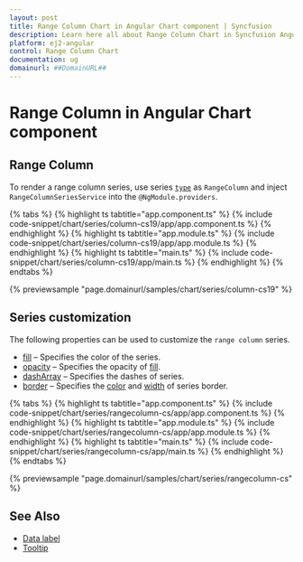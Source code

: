 ```yaml
---
layout: post
title: Range Column Chart in Angular Chart component | Syncfusion
description: Learn here all about Range Column Chart in Syncfusion Angular Chart component of Syncfusion Essential JS 2 and more.
platform: ej2-angular
control: Range Column Chart
documentation: ug
domainurl: ##DomainURL##
---
```

# Range Column in Angular Chart component

## Range Column

To render a range column series, use series [`type`](https://ej2.syncfusion.com/angular/documentation/api/chart/seriesDirective/#type) as `RangeColumn` and inject `RangeColumnSeriesService` into the `@NgModule.providers`.

{% tabs %}
{% highlight ts tabtitle="app.component.ts" %}
{% include code-snippet/chart/series/column-cs19/app/app.component.ts %}
{% endhighlight %}
{% highlight ts tabtitle="app.module.ts" %}
{% include code-snippet/chart/series/column-cs19/app/app.module.ts %}
{% endhighlight %}
{% highlight ts tabtitle="main.ts" %}
{% include code-snippet/chart/series/column-cs19/app/main.ts %}
{% endhighlight %}
{% endtabs %}

{% previewsample "page.domainurl/samples/chart/series/column-cs19" %}

## Series customization

The following properties can be used to customize the `range column` series.

* [fill](https://ej2.syncfusion.com/angular/documentation/api/chart/seriesModel/#fill) – Specifies the color of the series.
* [opacity](https://ej2.syncfusion.com/angular/documentation/api/chart/seriesModel/#opacity) – Specifies the opacity of [fill](https://ej2.syncfusion.com/angular/documentation/api/chart/seriesModel/#fill).
* [dashArray](https://ej2.syncfusion.com/angular/documentation/api/chart/seriesModel/#dasharray) – Specifies the dashes of series.
* [border](https://ej2.syncfusion.com/angular/documentation/api/chart/borderModel/#properties) – Specifies the [color](https://ej2.syncfusion.com/angular/documentation/api/chart/borderModel/#color) and [width](https://ej2.syncfusion.com/angular/documentation/api/chart/borderModel/#width) of series border.

{% tabs %}
{% highlight ts tabtitle="app.component.ts" %}
{% include code-snippet/chart/series/rangecolumn-cs/app/app.component.ts %}
{% endhighlight %}
{% highlight ts tabtitle="app.module.ts" %}
{% include code-snippet/chart/series/rangecolumn-cs/app/app.module.ts %}
{% endhighlight %}
{% highlight ts tabtitle="main.ts" %}
{% include code-snippet/chart/series/rangecolumn-cs/app/main.ts %}
{% endhighlight %}
{% endtabs %}

{% previewsample "page.domainurl/samples/chart/series/rangecolumn-cs" %}

## See Also

* [Data label](../data-labels/)
* [Tooltip](../tool-tip/)
